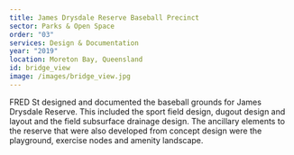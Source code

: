 ```yaml
---
title: James Drysdale Reserve Baseball Precinct
sector: Parks & Open Space
order: "03"
services: Design & Documentation
year: "2019"
location: Moreton Bay, Queensland
id: bridge_view
image: /images/bridge_view.jpg
---
```


FRED St designed and documented the baseball grounds for James
Drysdale Reserve. This included the sport field design, dugout design and
layout and the field subsurface drainage design. The ancillary elements to the
reserve that were also developed from concept design were the playground,
exercise nodes and amenity landscape.

